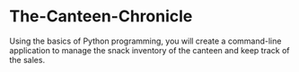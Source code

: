 # The-Canteen-Chronicle
Using the basics of Python programming, you will create a command-line application to manage the snack inventory of the canteen and keep track of the sales.
